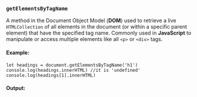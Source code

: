 ### `getElementsByTagName`
A method in the Document Object Model (**DOM**) used to retrieve a live `HTMLCollection` of all elements in the document (or within a specific parent element) that have the specified tag name. Commonly used in **JavaScript** to manipulate or access multiple elements like all `<p>` or `<div>` tags.
#### Example:
```
let headings = document.getElementsByTagName('h1')
console.log(headings.innerHTML) //it is 'undefined'
console.log(headings[1].innerHTML)
```
#### Output:
